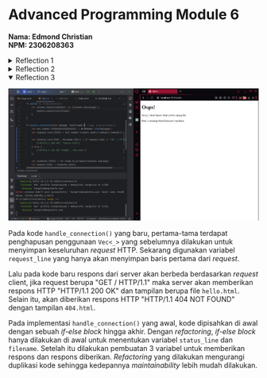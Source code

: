 # Advanced Programming Module 6
**Nama: Edmond Christian**<br>
**NPM: 2306208363**

<details>
<summary>Reflection 1</summary>

Fungsi `handle_connection()` memiliki parameter berupa sebuah `TcpStream`, yang merupakan sebuah koneksi dari seorang klien ke server. Jadi fungsi tersebut bertanggung jawab untuk menanangi koneksi yang masuk melalui TCP.<Br>
Pertama, fungsi ini membuat `BufReader` untuk membaca stream (dengan buffering data) yang diterima. Dari data tersebut, kemudian akan dipisahkan berdasarkan separator baris baru "\n" melalui `.lines()`. Setiap baris yang kemudian terbuat akan memiliki tipe `Result<String, std::io::Error>`, setelah itu digunakan `.map(|result| result.unwrap())` yang akan mengambil nilai stringnya. Jika terjadi error maka `.unwrap()` akan menghentikan program. Hal ini akan dilakukan hingga ditemukan baris-baris kosong yang menandakan akhir header `.take_while(|line| !line.is_empty())`. Setelah itu semua, dengan `.collect()`, hasilnya akan dikumpulkan ke dalam sebuah `Vec<String>` dan diprint ke terminal.


</details>

<details>
<summary>Reflection 2</summary>

![Commit 2 screen capture](/assets/images/commit2.png)

Pada versi baru `handle_connection()`, server tidak hanya membaca *request* dari client, tetapi juga mengirimkan response berupa dalam format HTTP.

Penambahan yang pertama adalah pembuatan `status_line` yang berupa string untuk menunjukkan respon HTTP dengan status 200 OK. Lalu variabel `contents` akan membaca isi file `hello.html` dan diubah menjadi string, dengan `.unwrap()` jika tidak ditemukan file maka program akan berhenti. Variabel `length` akan menyimpan panjang dari isi `contents`. Variabel terakhir, `response` akan menyusun ketiga variabel sebelumnya menjadi sebuah respons HTTP dengan format yang sudah disesuaikan sehingga `status_line` menampilkan status respons HTTP, `Content-Length: {length}` akan menampilkan ukuran dari respons HTTP, dan `{contents}` merupakan respons HTTP server.

```rust
stream.write_all(response.as_bytes()).unwrap();
```
Terakhir, akan dikirimkan respons tersebut ke client melalui jaringan `TcpStream`. Sehingga pada client terdapat halaman `Hello.html`.

</details>

<details open>
<summary>Reflection 3</summary>

![Commit 3 screen capture](/assets/images/commit3.png)

Pada kode `handle_connection()` yang baru, pertama-tama terdapat penghapusan penggunaan `Vec<_>` yang sebelumnya dilakukan untuk menyimpan keseluruhan *request* HTTP. Sekarang digunakan variabel `request_line` yang hanya akan menyimpan baris pertama dari *request*.

Lalu pada kode baru respons dari server akan berbeda berdasarkan *request* client, jika request berupa "GET / HTTP/1.1" maka server akan memberikan respons HTTP "HTTP/1.1 200 OK" dan tampilan berupa file `hello.html`. Selain itu, akan diberikan respons HTTP "HTTP/1.1 404 NOT FOUND" dengan tampilan `404.html`.

Pada implementasi `handle_connection()` yang awal, kode dipisahkan di awal dengan sebuah *if-else block* hingga akhir. Dengan *refactoring*, *if-else block* hanya dilakukan di awal untuk menentukan variabel `status_line` dan `filename`. Setelah itu dilakukan pembuatan 3 variabel untuk memberikan respons dan respons diberikan. *Refactoring* yang dilakukan mengurangi duplikasi kode sehingga kedepannya *maintainability* lebih mudah dilakukan.

</details>

